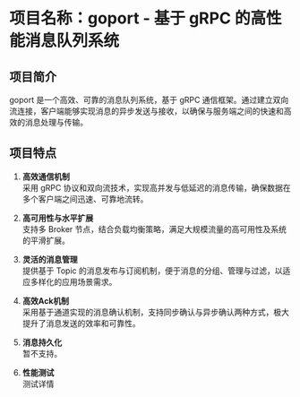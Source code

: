 # 项目名称：goport - 基于 gRPC 的高性能消息队列系统  

## 项目简介  
goport 是一个高效、可靠的消息队列系统，基于 gRPC 通信框架。通过建立双向流连接，客户端能够实现消息的异步发送与接收，以确保与服务端之间的快速和高效的消息处理与传输。  

## 项目特点  

1. **高效通信机制**  
   采用 gRPC 协议和双向流技术，实现高并发与低延迟的消息传输，确保数据在多个客户端之间迅速、可靠地流转。  

2. **高可用性与水平扩展**  
   支持多 Broker 节点，结合负载均衡策略，满足大规模流量的高可用性及系统的平滑扩展。  

3. **灵活的消息管理**  
   提供基于 Topic 的消息发布与订阅机制，便于消息的分组、管理与过滤，以适应多样化的应用场景需求。  

4. **高效Ack机制**  
   采用基于通道实现的消息确认机制，支持同步确认与异步确认两种方式，极大提升了消息发送的效率和可靠性。

5. **消息持久化**  
   暂不支持。

6. **性能测试**  
   测试详情